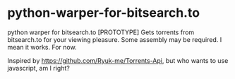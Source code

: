 # python-warper-for-bitsearch.to
python warper for bitsearch.to
[PROTOTYPE] Gets torrents from bitsearch.to for your viewing pleasure. Some assembly may be required. I mean it works. For now. 


Inspired by https://github.com/Ryuk-me/Torrents-Api, but who wants to use javascript, am I right?
